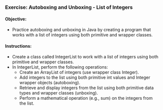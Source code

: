 ### Exercise: Autoboxing and Unboxing - List of Integers

#### Objective:

- Practice autoboxing and unboxing in Java by creating a program that works with a list of integers using both primitive and wrapper classes.

#### Instructions:

- Create a class called IntegerList to work with a list of integers using both primitive and wrapper classes.
- In IntegerList, perform the following operations:
  -	Create an ArrayList of integers (use wrapper class Integer).
  -	Add integers to the list using both primitive int values and Integer wrapper objects (autoboxing).
  -	Retrieve and display integers from the list using both primitive data types and wrapper classes (unboxing).
  -	Perform a mathematical operation (e.g., sum) on the integers from the list.
